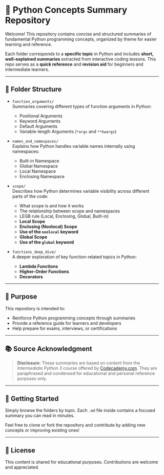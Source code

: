 # 🧠 Python Concepts Summary Repository

Welcome! This repository contains concise and structured summaries of fundamental Python programming concepts, organized by theme for easier learning and reference.

Each folder corresponds to a **specific topic** in Python and includes **short, well-explained summaries** extracted from interactive coding lessons. This repo serves as a **quick reference** and **revision aid** for beginners and intermediate learners.

---

## 📁 Folder Structure

- `function_arguments/`  
  Summaries covering different types of function arguments in Python:
  - Positional Arguments
  - Keyword Arguments
  - Default Arguments
  - Variable-length Arguments (`*args` and `**kwargs`)

- `names_and_namespaces/`  
  Explains how Python handles variable names internally using namespaces:
  - Built-in Namespace
  - Global Namespace
  - Local Namespace
  - Enclosing Namespace

- `scope/`  
  Describes how Python determines variable visibility across different parts of the code:
  - What scope is and how it works
  - The relationship between scope and namespaces
  - LEGB rule (Local, Enclosing, Global, Built-in)
  - **Local Scope**
  - **Enclosing (Nonlocal) Scope**
  - **Use of the `nonlocal` keyword**
  - **Global Scope**
  - **Use of the `global` keyword**

- `functions_deep_dive/`  
  A deeper exploration of key function-related topics in Python:
  - **Lambda Functions**
  - **Higher-Order Functions**
  - **Decorators**

---

## 📌 Purpose

This repository is intended to:
- Reinforce Python programming concepts through summaries
- Provide a reference guide for learners and developers
- Help prepare for exams, interviews, or certifications

---

## 📚 Source Acknowledgment

> **Disclosure**: These summaries are based on content from the *Intermediate Python 3* course offered by [Codecademy.com](https://www.codecademy.com/). They are paraphrased and condensed for educational and personal reference purposes only.

---

## 🚀 Getting Started

Simply browse the folders by topic. Each `.md` file inside contains a focused summary you can read in minutes.

Feel free to clone or fork the repository and contribute by adding new concepts or improving existing ones!

---

## 📖 License

This content is shared for educational purposes. Contributions are welcome and appreciated.
